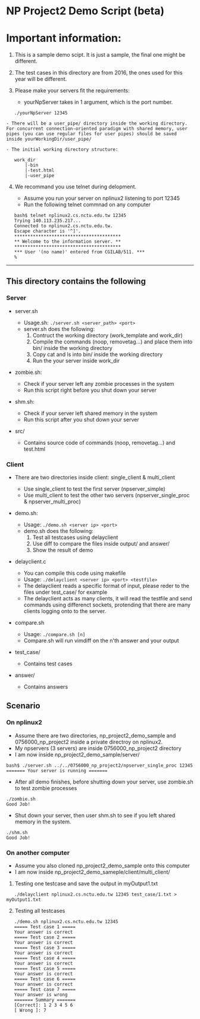 # NP Project2 Demo Script (beta)

# Important information:

1. This is a sample demo scipt. It is just a sample, the final one might be different.

2. The test cases in this directory are from 2016, the ones used for this year will be different.

3. Please make your servers fit the requirements:

    - yourNpServer takes in 1 argument, which is the port number.

```
   ./yourNpServer 12345
```

    - There will be a user_pipe/ directory inside the working directory. For concurrent connection-oriented paradigm with shared memory, user pipes (you can use regular files for user pipes) should be saved inside yourWorkingDir/user_pipe/

    - The initial working directory structure:

```
   work_dir
       |-bin
       |-test.html
       |-user_pipe
```

4. We recommand you use telnet during delopment.

    - Assume you run your server on nplinux2 listening to port 12345
    - Run the following telnet commnad on any computer

```
   bash$ telnet nplinux2.cs.nctu.edu.tw 12345
   Trying 140.113.235.217...
   Connected to nplinux2.cs.nctu.edu.tw.
   Escape character is '^]'.
   ****************************************
   ** Welcome to the information server. **
   ****************************************
   *** User '(no name)' entered from CGILAB/511. ***
   %
```

---

## This directory contains the following

### Server

- server.sh

    - Usage.sh: `./server.sh <server_path> <port>`
    - server.sh does the following:
      1. Contruct the working directory (work_template and work_dir)
      2. Compile the commands (noop, removetag...) and place them into bin/ inside the working directory
      3. Copy cat and ls into bin/ inside the working directory
      4. Run the your server inside work_dir

- zombie.sh:

    - Check if your server left any zombie processes in the system
    - Run this script right before you shut down your server

- shm.sh:

    - Check if your server left shared memory in the system
    - Run this script after you shut down your server

- src/

    - Contains source code of commands (noop, removetag...) and test.html

### Client

- There are two directories inside client: single_client & multi_client

    - Use single_client to test the first server (npserver_simple)
    - Use multi_client to test the other two servers (npserver_single_proc & npserver_multi_proc)

- demo.sh:

    - Usage: `./demo.sh <server ip> <port>`
    - demo.sh does the following:
      1. Test all testcases using delayclient
      2. Use diff to compare the files inside output/ and answer/
      3. Show the result of demo


- delayclient.c

    - You can compile this code using makefile
    - Usage: `./delayclient <server ip> <port> <testfile>`
    - The delayclient reads a specific format of input, please reder to the files under test_case/ for example
    - The delayclient acts as many clients, it will read the testfile and send commands using differenct sockets, protending that there are many clients logging onto to the server.

- compare.sh

    - Usage: `./compare.sh [n]`
    - Compare.sh will run vimdiff on the n'th answer and your output

- test_case/

    - Contains test cases

- answer/

    - Contains answers

## Scenario

### On nplinux2

- Assume there are two directories, np_project2_demo_sample and 0756000_np_project2 inside a private directroy on nplinux2.
- My npservers (3 servers) are inside 0756000_np_project2 directory
- I am now inside np_project2_demo_sample/server/

```
bash$ ./server.sh ../../0756000_np_project2/npserver_single_proc 12345
======= Your server is running =======
```

- After all demo finishes, before shutting down your server, use zombie.sh to test zombie processes
```
./zombie.sh
Good Job!
```
- Shut down your server, then user shm.sh to see if you left shared memory in the system.
```
./shm.sh
Good Job!
```

### On another computer

- Assume you also cloned np_project2_demo_sample onto this computer
- I am now inside np_project2_demo_sameple/client/multi_client/

1. Testing one testcase and save the output in myOutput1.txt

```
   ./delayclient nplinux2.cs.nctu.edu.tw 12345 test_case/1.txt > myOutput1.txt
```

2. Testing all testcases

```
   ./demo.sh nplinux2.cs.nctu.edu.tw 12345
   ===== Test case 1 =====
   Your answer is correct
   ===== Test case 2 =====
   Your answer is correct
   ===== Test case 3 =====
   Your answer is correct
   ===== Test case 4 =====
   Your answer is correct
   ===== Test case 5 =====
   Your answer is correct
   ===== Test case 6 =====
   Your answer is correct
   ===== Test case 7 =====
   Your answer is wrong
   ======= Summary =======
   [Correct]: 1 2 3 4 5 6
   [ Wrong ]: 7
```
